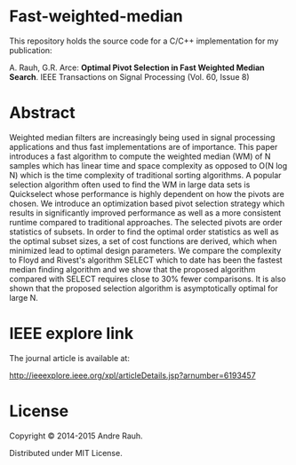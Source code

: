 # Fast-weighted-median

This repository holds the source code for a C/C++ implementation for my
publication:

A. Rauh, G.R. Arce: **Optimal Pivot Selection in Fast Weighted Median Search**.
IEEE Transactions on Signal Processing (Vol. 60, Issue 8)

# Abstract
Weighted median filters are increasingly being used in signal processing
applications and thus fast implementations are of importance. This paper
introduces a fast algorithm to compute the weighted median (WM) of N samples
which has linear time and space complexity as opposed to O(N log N) which is
the time complexity of traditional sorting algorithms. A popular selection
algorithm often used to find the WM in large data sets is Quickselect whose
performance is highly dependent on how the pivots are chosen. We introduce an
optimization based pivot selection strategy which results in significantly
improved performance as well as a more consistent runtime compared to
traditional approaches. The selected pivots are order statistics of subsets. In
order to find the optimal order statistics as well as the optimal subset sizes,
a set of cost functions are derived, which when minimized lead to optimal
design parameters. We compare the complexity to Floyd and Rivest's algorithm
SELECT which to date has been the fastest median finding algorithm and we show
that the proposed algorithm compared with SELECT requires close to 30% fewer
comparisons. It is also shown that the proposed selection algorithm is
asymptotically optimal for large N.

# IEEE explore link

The journal article is available at:

http://ieeexplore.ieee.org/xpl/articleDetails.jsp?arnumber=6193457

# License
Copyright © 2014-2015 Andre Rauh.

Distributed under MIT License.

